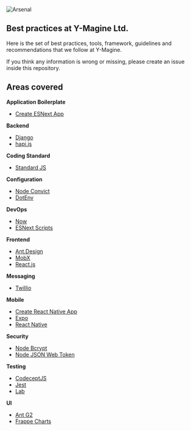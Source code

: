 ![Arsenal](https://user-images.githubusercontent.com/460877/47193145-f9355a80-d383-11e8-9b47-e26ece5b262a.png)

## Best practices at Y-Magine Ltd.
Here is the set of best practices, tools, framework, guidelines and recommendations that we follow at Y-Magine.

If you think any information is wrong or missing, please create an issue inside this repository.

## Areas covered

**Application Boilerplate**
- [Create ESNext App](https://github.com/jimzhan/create-esnext-app)


**Backend**
- [Django](https://www.djangoproject.com/)
- [hapi.js](https://hapijs.com/)


**Coding Standard**
- [Standard JS](https://standardjs.com/)


**Configuration**
- [Node Convict](https://github.com/mozilla/node-convict)
- [DotEnv](https://www.npmjs.com/package/dotenv)


**DevOps**
- [Now](https://zeit.co/now)
- [ESNext Scripts](https://github.com/jimzhan/esnext-scripts)


**Frontend**
- [Ant.Design](http://ant.design/)
- [MobX](https://github.com/mobxjs/mobx)
- [React.js](https://reactjs.org/)


**Messaging**
- [Twillio](https://www.twilio.com/)


**Mobile**
- [Create React Native App](https://github.com/react-community/create-react-native-app)
- [Expo](https://expo.io/)
- [React Native](https://facebook.github.io/react-native/)


**Security**
- [Node Bcrypt](https://github.com/kelektiv/node.bcrypt.js)
- [Node JSON Web Token](https://github.com/auth0/node-jsonwebtoken)


**Testing**
- [CodeceptJS](https://github.com/Codeception/CodeceptJS)
- [Jest](https://github.com/facebook/jest)
- [Lab](https://github.com/hapijs/lab)


**UI**
- [Ant G2](https://github.com/antvis/g2)
- [Frappe Charts](https://github.com/frappe/charts)
